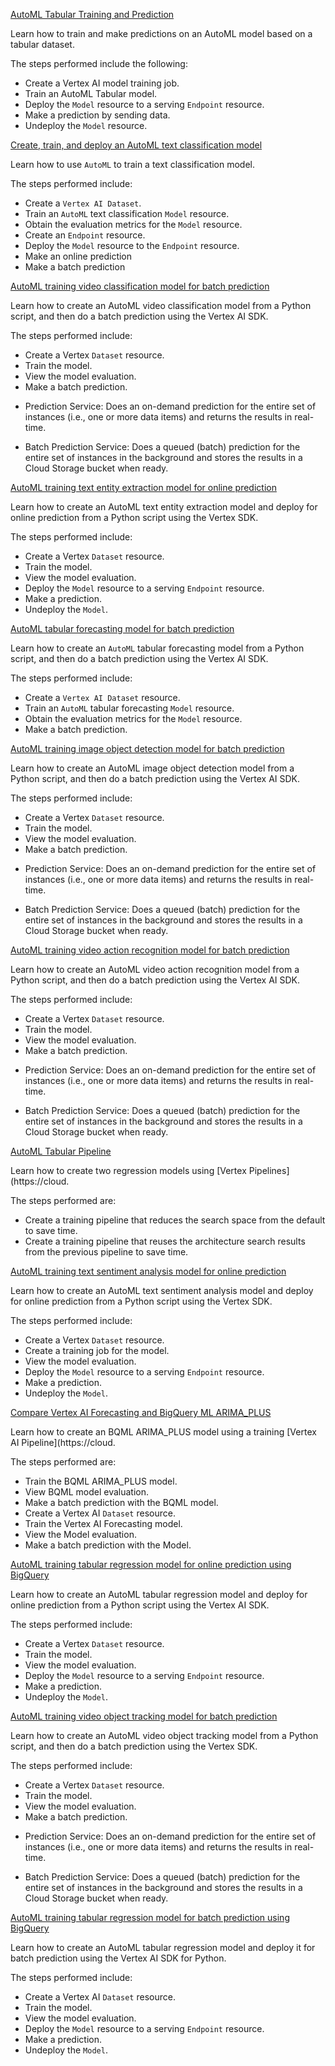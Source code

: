 
[AutoML Tabular Training and Prediction](https://github.com/GoogleCloudPlatform/vertex-ai-samples/blob/main/notebooks/official/automl/automl-tabular-classification.ipynb)

Learn how to train and make predictions on an AutoML model based on a tabular dataset.

The steps performed include the following:

- Create a Vertex AI model training job.
- Train an AutoML Tabular model.
- Deploy the `Model` resource to a serving `Endpoint` resource.
- Make a prediction by sending data.
- Undeploy the `Model` resource.

[Create, train, and deploy an AutoML text classification model](https://github.com/GoogleCloudPlatform/vertex-ai-samples/blob/main/notebooks/official/automl/automl-text-classification.ipynb)

Learn how to use `AutoML` to train a text classification model.

The steps performed include:

* Create a `Vertex AI Dataset`.
* Train an `AutoML` text classification `Model` resource.
* Obtain the evaluation metrics for the `Model` resource.
* Create an `Endpoint` resource.
* Deploy the `Model` resource to the `Endpoint` resource.
* Make an online prediction
* Make a batch prediction

[AutoML training video classification model for batch prediction](https://github.com/GoogleCloudPlatform/vertex-ai-samples/blob/main/notebooks/official/automl/sdk_automl_video_classification_batch.ipynb)

Learn how to create an AutoML video classification model from a Python script, and then do a batch prediction using the Vertex AI SDK.

The steps performed include:

- Create a Vertex `Dataset` resource.
- Train the model.
- View the model evaluation.
- Make a batch prediction.


* Prediction Service: Does an on-demand prediction for the entire set of instances (i.e., one or more data items) and returns the results in real-time.

* Batch Prediction Service: Does a queued (batch) prediction for the entire set of instances in the background and stores the results in a Cloud Storage bucket when ready.

[AutoML training text entity extraction model for online prediction](https://github.com/GoogleCloudPlatform/vertex-ai-samples/blob/main/notebooks/official/automl/sdk_automl_text_entity_extraction_online.ipynb)

Learn how to create an AutoML text entity extraction model and deploy for online prediction from a Python script using the Vertex SDK.

The steps performed include:

- Create a Vertex `Dataset` resource.
- Train the model.
- View the model evaluation.
- Deploy the `Model` resource to a serving `Endpoint` resource.
- Make a prediction.
- Undeploy the `Model`.

[AutoML tabular forecasting model for batch prediction](https://github.com/GoogleCloudPlatform/vertex-ai-samples/blob/main/notebooks/official/automl/sdk_automl_tabular_forecasting_batch.ipynb)

Learn how to create an `AutoML` tabular forecasting model from a Python script, and then do a batch prediction using the Vertex AI SDK.

The steps performed include:

- Create a `Vertex AI Dataset` resource.
- Train an `AutoML` tabular forecasting `Model` resource.
- Obtain the evaluation metrics for the `Model` resource.
- Make a batch prediction.

[AutoML training image object detection model for batch prediction](https://github.com/GoogleCloudPlatform/vertex-ai-samples/blob/main/notebooks/official/automl/sdk_automl_image_object_detection_batch.ipynb)

Learn how to create an AutoML image object detection model from a Python script, and then do a batch prediction using the Vertex AI SDK.

The steps performed include:

- Create a Vertex `Dataset` resource.
- Train the model.
- View the model evaluation.
- Make a batch prediction.


* Prediction Service: Does an on-demand prediction for the entire set of instances (i.e., one or more data items) and returns the results in real-time.

* Batch Prediction Service: Does a queued (batch) prediction for the entire set of instances in the background and stores the results in a Cloud Storage bucket when ready.

[AutoML training video action recognition model for batch prediction](https://github.com/GoogleCloudPlatform/vertex-ai-samples/blob/main/notebooks/official/automl/sdk_automl_video_action_recognition_batch.ipynb)

Learn how to create an AutoML video action recognition model from a Python script, and then do a batch prediction using the Vertex AI SDK.

The steps performed include:

- Create a Vertex `Dataset` resource.
- Train the model.
- View the model evaluation.
- Make a batch prediction.


* Prediction Service: Does an on-demand prediction for the entire set of instances (i.e., one or more data items) and returns the results in real-time.

* Batch Prediction Service: Does a queued (batch) prediction for the entire set of instances in the background and stores the results in a Cloud Storage bucket when ready.

[AutoML Tabular Pipeline](https://github.com/GoogleCloudPlatform/vertex-ai-samples/blob/main/notebooks/official/automl/automl_tabular_on_vertex_pipelines.ipynb)

Learn how to create two regression models using [Vertex Pipelines](https://cloud.

The steps performed are:

- Create a training pipeline that reduces the search space from the default to save time.
- Create a training pipeline that reuses the architecture search results from the previous pipeline to save time.

[AutoML training text sentiment analysis model for online prediction](https://github.com/GoogleCloudPlatform/vertex-ai-samples/blob/main/notebooks/official/automl/sdk_automl_text_sentiment_analysis_online.ipynb)

Learn how to create an AutoML text sentiment analysis model and deploy for online prediction from a Python script using the Vertex SDK.

The steps performed include:

- Create a Vertex `Dataset` resource.
- Create a training job for the model.
- View the model evaluation.
- Deploy the `Model` resource to a serving `Endpoint` resource.
- Make a prediction.
- Undeploy the `Model`.

[Compare Vertex AI Forecasting and BigQuery ML ARIMA_PLUS](https://github.com/GoogleCloudPlatform/vertex-ai-samples/blob/main/notebooks/official/automl/automl_forecasting_bqml_arima_plus_comparison.ipynb)

Learn how to create an BQML ARIMA_PLUS model using a training [Vertex AI Pipeline](https://cloud.

The steps performed are:

- Train the BQML ARIMA_PLUS model.
- View BQML model evaluation.
- Make a batch prediction with the BQML model.
- Create a Vertex AI `Dataset` resource.
- Train the Vertex AI Forecasting model.
- View the Model evaluation.
- Make a batch prediction with the Model.


[AutoML training tabular regression model for online prediction using BigQuery](https://github.com/GoogleCloudPlatform/vertex-ai-samples/tree/master/notebooks/official/automl/sdk_automl_tabular_regression_online_bq.ipynb)

Learn how to create an AutoML tabular regression model and deploy for online prediction from a Python script using the Vertex AI SDK.

The steps performed include:

- Create a Vertex `Dataset` resource.
- Train the model.
- View the model evaluation.
- Deploy the `Model` resource to a serving `Endpoint` resource.
- Make a prediction.
- Undeploy the `Model`.

[AutoML training video object tracking model for batch prediction](https://github.com/GoogleCloudPlatform/vertex-ai-samples/blob/main/notebooks/official/automl/sdk_automl_video_object_tracking_batch.ipynb)

Learn how to create an AutoML video object tracking model from a Python script, and then do a batch prediction using the Vertex SDK.

The steps performed include:

- Create a Vertex `Dataset` resource.
- Train the model.
- View the model evaluation.
- Make a batch prediction.


* Prediction Service: Does an on-demand prediction for the entire set of instances (i.e., one or more data items) and returns the results in real-time.

* Batch Prediction Service: Does a queued (batch) prediction for the entire set of instances in the background and stores the results in a Cloud Storage bucket when ready.

[AutoML training tabular regression model for batch prediction using BigQuery](https://github.com/GoogleCloudPlatform/vertex-ai-samples/blob/main/notebooks/official/automl/sdk_automl_tabular_regression_batch_bq.ipynb)

Learn how to create an AutoML tabular regression model and deploy it for batch prediction using the Vertex AI SDK for Python.

The steps performed include:

- Create a Vertex AI `Dataset` resource.
- Train the model.
- View the model evaluation.
- Deploy the `Model` resource to a serving `Endpoint` resource.
- Make a prediction.
- Undeploy the `Model`.
